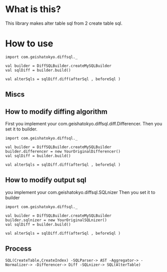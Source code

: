 # What is this?

This library makes alter table sql from 2 create table sql.



# How to use

    import com.geishatokyo.diffsql._

    val builder = DiffSQLBuilder.createMySQLBuilder
    val sqlDiff = builder.build()

    val alterSqls = sqlDiff.diff(afterSql , beforeSql )


## Miscs

## How to modify diffing algorithm

First you implement your com.geishatokyo.diffsql.diff.Differencer.
Then you set it to builder.

    import com.geishatokyo.diffsql._

    val builder = DiffSQLBuilder.createMySQLBuilder
    builder.differencer = new YourOriginalDifferencer()
    val sqlDiff = builder.build()

    val alterSqls = sqlDiff.diff(afterSql , beforeSql )

## How to modify output sql

you implement your com.geishatokyo.diffsql.SQLnizer
Then you set it to builder

    import com.geishatokyo.diffsql._

    val builder = DiffSQLBuilder.createMySQLBuilder
    builder.sqlnizer = new YourOriginalSQLnizer()
    val sqlDiff = builder.build()

    val alterSqls = sqlDiff.diff(afterSql , beforeSql )


## Process

    SQL(CreateTable,CreateIndex) -SQLParser-> AST -Aggregator-> -Normalizer-> -Differencer-> Diff -SQLnizer-> SQL(AlterTable)




